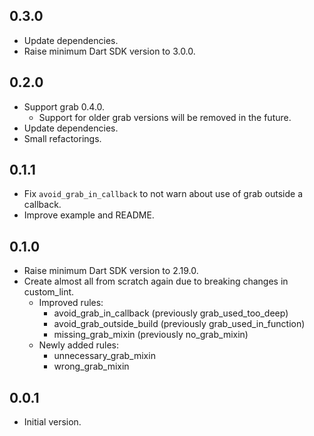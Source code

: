 ## 0.3.0

- Update dependencies.
- Raise minimum Dart SDK version to 3.0.0.

## 0.2.0

- Support grab 0.4.0.
    - Support for older grab versions will be removed in the future.
- Update dependencies.
- Small refactorings.

## 0.1.1

- Fix `avoid_grab_in_callback` to not warn about use of grab outside a callback.
- Improve example and README.

## 0.1.0

- Raise minimum Dart SDK version to 2.19.0.
- Create almost all from scratch again due to breaking changes in custom_lint.
    - Improved rules:
        - avoid_grab_in_callback (previously grab_used_too_deep)
        - avoid_grab_outside_build (previously grab_used_in_function)
        - missing_grab_mixin (previously no_grab_mixin)
    - Newly added rules:
        - unnecessary_grab_mixin
        - wrong_grab_mixin

## 0.0.1

- Initial version.

